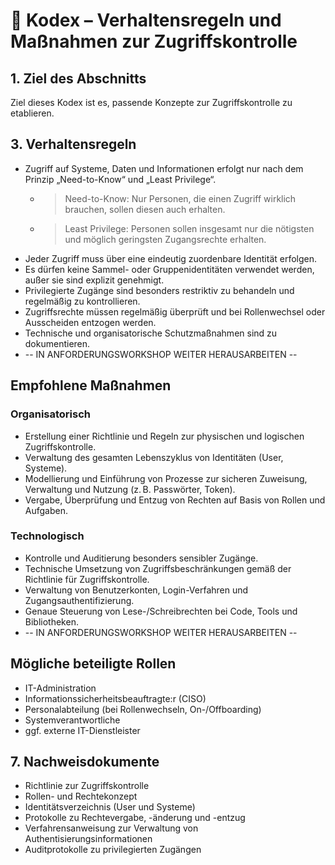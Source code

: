 # 📘 Kodex – Verhaltensregeln und Maßnahmen zur Zugriffskontrolle

## 1. Ziel des Abschnitts  
Ziel dieses Kodex ist es, passende Konzepte zur Zugriffskontrolle zu etablieren.

## 3. Verhaltensregeln

- Zugriff auf Systeme, Daten und Informationen erfolgt nur nach dem Prinzip „Need-to-Know“ und „Least Privilege“.
  - > Need-to-Know: Nur Personen, die einen Zugriff wirklich brauchen, sollen diesen auch erhalten.
  - > Least Privilege: Personen sollen insgesamt nur die nötigsten und möglich geringsten Zugangsrechte erhalten.
- Jeder Zugriff muss über eine eindeutig zuordenbare Identität erfolgen.
- Es dürfen keine Sammel- oder Gruppenidentitäten verwendet werden, außer sie sind explizit genehmigt.
- Privilegierte Zugänge sind besonders restriktiv zu behandeln und regelmäßig zu kontrollieren.
- Zugriffsrechte müssen regelmäßig überprüft und bei Rollenwechsel oder Ausscheiden entzogen werden.
- Technische und organisatorische Schutzmaßnahmen sind zu dokumentieren.
- -- IN ANFORDERUNGSWORKSHOP WEITER HERAUSARBEITEN --

## Empfohlene Maßnahmen

### Organisatorisch  
- Erstellung einer Richtlinie und Regeln zur physischen und logischen Zugriffskontrolle.
- Verwaltung des gesamten Lebenszyklus von Identitäten (User, Systeme).
- Modellierung und Einführung von Prozesse zur sicheren Zuweisung, Verwaltung und Nutzung (z. B. Passwörter, Token).
- Vergabe, Überprüfung und Entzug von Rechten auf Basis von Rollen und Aufgaben.

### Technologisch  
- Kontrolle und Auditierung besonders sensibler Zugänge.
- Technische Umsetzung von Zugriffsbeschränkungen gemäß der Richtlinie für Zugriffskontrolle.
- Verwaltung von Benutzerkonten, Login-Verfahren und Zugangsauthentifizierung.
- Genaue Steuerung von Lese-/Schreibrechten bei Code, Tools und Bibliotheken.
- -- IN ANFORDERUNGSWORKSHOP WEITER HERAUSARBEITEN --


## Mögliche beteiligte Rollen

- IT-Administration  
- Informationssicherheitsbeauftragte:r (CISO)  
- Personalabteilung (bei Rollenwechseln, On-/Offboarding)  
- Systemverantwortliche  
- ggf. externe IT-Dienstleister

## 7. Nachweisdokumente

- Richtlinie zur Zugriffskontrolle  
- Rollen- und Rechtekonzept  
- Identitätsverzeichnis (User und Systeme)  
- Protokolle zu Rechtevergabe, -änderung und -entzug  
- Verfahrensanweisung zur Verwaltung von Authentisierungsinformationen  
- Auditprotokolle zu privilegierten Zugängen 

